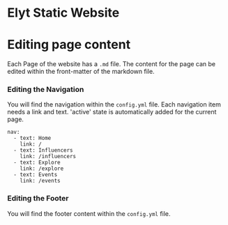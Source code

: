 # Elyt Static Website

# Editing page content

Each Page of the website has a `.md` file. The content for the page can be edited within the front-matter of the markdown file.

### Editing the Navigation

You will find the navigation within the `config.yml` file. Each navigation item needs a link and text. 'active' state is automatically added for the current page.

```
nav:
  - text: Home
    link: /
  - text: Influencers
    link: /influencers
  - text: Explore
    link: /explore
  - text: Events
    link: /events

```

### Editing the Footer

You will find the footer content within the `config.yml` file.
